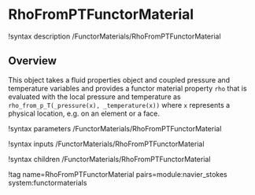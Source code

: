 # RhoFromPTFunctorMaterial

!syntax description /FunctorMaterials/RhoFromPTFunctorMaterial

## Overview

This object takes a fluid properties object and coupled pressure and temperature
variables and provides a functor material property `rho` that is evaluated with
the local pressure and temperature as `rho_from_p_T(_pressure(x), _temperature(x))` where `x`
represents a physical location, e.g. on an element or a face.

!syntax parameters /FunctorMaterials/RhoFromPTFunctorMaterial

!syntax inputs /FunctorMaterials/RhoFromPTFunctorMaterial

!syntax children /FunctorMaterials/RhoFromPTFunctorMaterial

!tag name=RhoFromPTFunctorMaterial pairs=module:navier_stokes system:functormaterials
